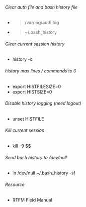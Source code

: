 ###### Clear auth file and bash history file
* > /var/log/auth.log
* > ~/.bash_history

###### Clear current session history
* history -c

###### history max lines / commands to 0
* export HISTFILESIZE=0
* export HISTSIZE=0

###### Disable history logging (need logout)
* unset HISTFILE

###### Kill current session
* kill -9 $$

###### Send bash history to /dev/null
* ln /dev/null ~/.bash_history -sf

###### Resource
* RTFM Field Manual
